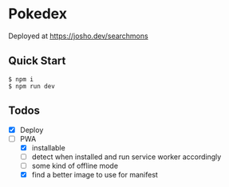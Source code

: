 # Pokedex

Deployed at https://josho.dev/searchmons

## Quick Start

```console
$ npm i
$ npm run dev
```

## Todos

- [x] Deploy
- [ ] PWA
  - [x] installable
  - [ ] detect when installed and run service worker accordingly
  - [ ] some kind of offline mode
  - [x] find a better image to use for manifest
